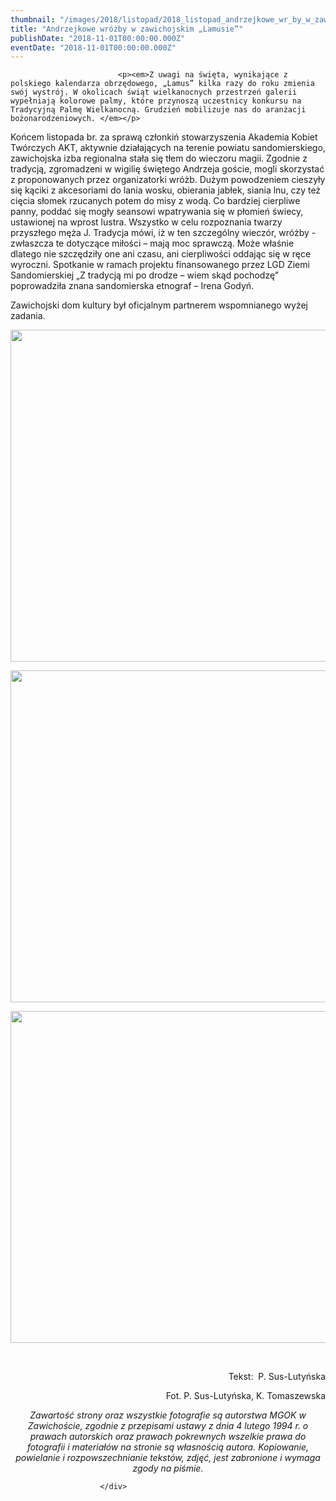 ```yaml
---
thumbnail: "/images/2018/listopad/2018_listopad_andrzejkowe_wr_by_w_zawichojskim_lamusie_2018_11_andrzejkowe_wr_by_w_zawichojskim_lamusie_DSC_0061str.jpg"
title: "Andrzejkowe wróżby w zawichojskim „Lamusie”"
publishDate: "2018-11-01T00:00:00.000Z"
eventDate: "2018-11-01T00:00:00.000Z"
---
```


<div class="entry-content">
							
							<p><em>Z uwagi na święta, wynikające z polskiego kalendarza obrzędowego, „Lamus” kilka razy do roku zmienia swój wystrój. W okolicach świąt wielkanocnych przestrzeń galerii wypełniają kolorowe palmy, które przynoszą uczestnicy konkursu na Tradycyjną Palmę Wielkanocną. Grudzień mobilizuje nas do aranżacji bożonarodzeniowych. </em></p>
<p>Końcem listopada br. za sprawą członkiń stowarzyszenia Akademia Kobiet Twórczych AKT, aktywnie działających na terenie powiatu sandomierskiego, zawichojska izba regionalna stała się tłem do wieczoru magii. Zgodnie z tradycją, zgromadzeni w wigilię świętego Andrzeja goście, mogli skorzystać z proponowanych przez organizatorki wróżb. Dużym powodzeniem cieszyły się kąciki z akcesoriami do lania wosku, obierania jabłek, siania lnu, czy też cięcia słomek rzucanych potem do misy z wodą. Co bardziej cierpliwe panny, poddać się mogły seansowi wpatrywania się w płomień świecy, ustawionej na wprost lustra. Wszystko w celu rozpoznania twarzy przyszłego męża J. Tradycja mówi, iż w ten szczególny wieczór, wróżby -zwłaszcza te dotyczące miłości – mają moc sprawczą. Może właśnie dlatego nie szczędziły one ani czasu, ani cierpliwości oddając się w ręce wyroczni. Spotkanie w ramach projektu finansowanego przez LGD Ziemi Sandomierskiej „Z tradycją mi po drodze – wiem skąd pochodzę” poprowadziła znana sandomierska etnograf – Irena Godyń.</p>
<p>Zawichojski dom kultury był oficjalnym partnerem wspomnianego wyżej zadania.</p>
<p><img fetchpriority="high" decoding="async" class="aligncenter size-full wp-image-6252" src="/images/2018/listopad/2018_listopad_andrzejkowe_wr_by_w_zawichojskim_lamusie_2018_11_andrzejkowe_wr_by_w_zawichojskim_lamusie_DSC_0061str.jpg" alt="" width="800" height="531" srcset="/images/2018/listopad/2018_listopad_andrzejkowe_wr_by_w_zawichojskim_lamusie_2018_11_andrzejkowe_wr_by_w_zawichojskim_lamusie_DSC_0061str.jpg 800w, /images/2018/listopad/DSC_0061str-300x199.jpg 300w, /images/2018/listopad/DSC_0061str-768x510.jpg 768w" sizes="(max-width: 800px) 100vw, 800px"></p>
<p><img decoding="async" class="aligncenter size-full wp-image-6253" src="/images/2018/listopad/2018_listopad_andrzejkowe_wr_by_w_zawichojskim_lamusie_2018_11_andrzejkowe_wr_by_w_zawichojskim_lamusie_DSC_0129str.jpg" alt="" width="800" height="531" srcset="/images/2018/listopad/2018_listopad_andrzejkowe_wr_by_w_zawichojskim_lamusie_2018_11_andrzejkowe_wr_by_w_zawichojskim_lamusie_DSC_0129str.jpg 800w, /images/2018/listopad/DSC_0129str-300x199.jpg 300w, /images/2018/listopad/DSC_0129str-768x510.jpg 768w" sizes="(max-width: 800px) 100vw, 800px"></p>
<p><img decoding="async" class="aligncenter size-full wp-image-6255" src="/images/2018/listopad/2018_listopad_andrzejkowe_wr_by_w_zawichojskim_lamusie_2018_11_andrzejkowe_wr_by_w_zawichojskim_lamusie_DSC_0055str.jpg" alt="" width="800" height="531" srcset="/images/2018/listopad/2018_listopad_andrzejkowe_wr_by_w_zawichojskim_lamusie_2018_11_andrzejkowe_wr_by_w_zawichojskim_lamusie_DSC_0055str.jpg 800w, /images/2018/listopad/DSC_0055str-300x199.jpg 300w, /images/2018/listopad/DSC_0055str-768x510.jpg 768w" sizes="(max-width: 800px) 100vw, 800px"></p>
<p>&nbsp;</p>
<p style="text-align: right;">Tekst:&nbsp; P. Sus-Lutyńska</p>
<p style="text-align: right;">Fot. P. Sus-Lutyńska, K. Tomaszewska</p>
<p style="text-align: center;"><em>Zawartość strony oraz wszystkie fotografie są autorstwa MGOK w Zawichoście, zgodnie z przepisami ustawy z dnia 4 lutego 1994 r. o prawach autorskich oraz prawach pokrewnych wszelkie prawa do fotografii i materiałów na stronie są własnością autora. Kopiowanie, powielanie i rozpowszechnianie tekstów, zdjęć, jest zabronione i wymaga zgody na piśmie.</em></p>
						
						</div>
